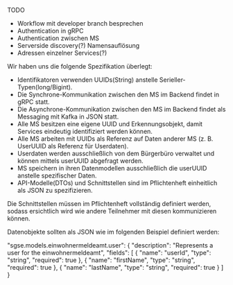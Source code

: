 TODO 
 - Workflow mit developer branch besprechen
 - Authentication in gRPC
 - Authentication zwischen MS
 - Serverside discovery(?) Namensauflösung
 - Adressen einzelner Services(?)

Wir haben uns die folgende Spezifikation überlegt:
 - Identifikatoren verwenden UUIDs(String) anstelle Serieller-Typen(long/Bigint).
 - Die Synchrone-Kommunikation zwischen den MS im Backend findet in gRPC statt.
 - Die Asynchrone-Kommunikation zwischen den MS im Backend findet als Messaging mit Kafka in JSON statt.
 - Alle MS besitzen eine eigene UUID und Erkennungsobjekt, damit Services eindeutig identifiziert werden können.
 - Alle MS arbeiten mit UUIDs als Referenz auf Daten anderer MS (z. B. UserUUID als Referenz für Userdaten).
 - Userdaten werden ausschließlich von dem Bürgerbüro verwaltet und können mittels userUUID abgefragt werden.
 - MS speichern in ihren Datenmodellen ausschließlich die userUUID anstelle spezifischer Daten.
 - API-Modelle(DTOs) und Schnittstellen sind im Pflichtenheft einheitlich als JSON zu spezifizieren.

Die Schnittstellen müssen im Pflichtenheft vollständig definiert werden, sodass ersichtlich wird wie andere Teilnehmer 
mit diesen kommunizieren können.

Datenobjekte sollten als JSON wie im folgenden Beispiel definiert werden:

   "sgse.models.einwohnermeldeamt.user": {
      "description": "Represents a user for the einwohnermeldeamt",
      "fields": [
        { "name": "userId", "type": "string", "required": true },
        { "name": "firstName", "type": "string", "required": true },
        { "name": "lastName", "type": "string", "required": true }
      ]
    }
